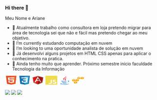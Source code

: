 ### Hi there 👋
Meu Nome e Ariane
- 🔭  Atualmente trabalho como consultora em loja pretendo migrar para área de tecnologia sei que não e fácil mas pretendo chegar ao meu objetivo.
- 🌱 I’m currently  estudando computação em nuvem
- 👯 I’m looking to uma oportunidade  analista de solução em nuvem
- 🤔  Já desenvolvi alguns projetos em HTML CSS apenas para aplicar o conhecimento na pratica.
- 💬  Ainda tenho muito que aprender. Próximo semestre início faculdade Tecnologia da Informação 
<div>
  <img align="center" alt="Ane-HTML" height="30" width="40" src="https://raw.githubusercontent.com/devicons/devicon/master/icons/html5/html5-original.svg">
  <img align="center" alt="Ane-CSS" height="30" width="40" src="https://raw.githubusercontent.com/devicons/devicon/master/icons/css3/css3-original.svg">
  <img align="center" alt="Ane-angularjs" height="30" width="40" src="https://raw.githubusercontent.com/devicons/devicon/master/icons/angularjs/angularjs-original.svg ">
    <img align="center" alt="Ane-Js" height="30" width="40" src="https://raw.githubusercontent.com/devicons/devicon/master/icons/javascript/javascript-plain.svg">
  <img align="center" alt="Ane-Ag" height="30" width="40" src="https://raw.githubusercontent.com/devicons/devicon/master/icons/java/java-original.svg">
    <img align="center" alt="Ane-Ag" height="30" width="40" src="https://raw.githubusercontent.com/devicons/devicon/master/icons/amazonwebservices/amazonwebservices-original.svg">
</div>  
<br>

<div> 
  <a href="https://www.instagram.com/ariane1420/" target="_blank"><img src="https://img.shields.io/badge/-Instagram-%23E4405F?style=for-the-badge&logo=instagram&logoColor=white" target="_blank"></a>
  <a href = "mailto:ariane.mota2008@gmail.com"><img src="https://img.shields.io/badge/-Gmail-%23333?style=for-the-badge&logo=gmail&logoColor=white" target="_blank"></a>
  <a href="https://www.linkedin.com/in/ariane-rios-576875101/" target="_blank"><img src="https://img.shields.io/badge/-LinkedIn-%230077B5?style=for-the-badge&logo=linkedin&logoColor=white" target="_blank"></a> 
  
</div>
